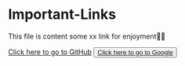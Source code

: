 # Important-Links

This file is content some xx link for enjoyment🤪😘

<a href="https://www.github.com">Click here to go to GitHub</a>
<button class="btn btn-primary">
  <a href="https://www.google.com">Click here to go to Google</a>
</button>

